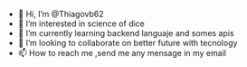 - 👋 Hi, I’m @Thiagovb62
- 👀 I’m interested in science of dice
- 🌱 I’m currently learning backend languaje and somes apis
- 💞️ I’m looking to collaborate on better future with tecnology
- 📫 How to reach me ,send me any mensage in my email

<!---
Thiagovb62/Thiagovb62 is a ✨ special ✨ repository because its `README.md` (this file) appears on your GitHub profile.
You can click the Preview link to take a look at your changes.
--->
